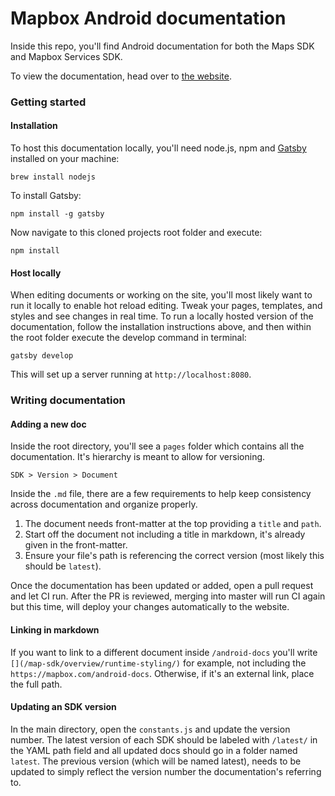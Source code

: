 # Mapbox Android documentation
Inside this repo, you'll find Android documentation for both the Maps SDK and Mapbox Services SDK.

To view the documentation, head over to [the website](https://www.mapbox.com/android-docs).

### Getting started
#### Installation
To host this documentation locally, you'll need node.js, npm and [Gatsby](https://github.com/gatsbyjs/gatsby) installed on your machine:

```
brew install nodejs
```

To install Gatsby:

```
npm install -g gatsby
```

Now navigate to this cloned projects root folder and execute:

```
npm install
```

#### Host locally
When editing documents or working on the site, you'll most likely want to run it locally to enable hot reload editing. Tweak your pages, templates, and styles and see changes in real time. To run a locally hosted version of the documentation, follow the installation instructions above, and then within the root folder execute the develop command in terminal:

```
gatsby develop
```

This will set up a server running at `http://localhost:8080`.

### Writing documentation
#### Adding a new doc
Inside the root directory, you'll see a `pages` folder which contains all the documentation. It's hierarchy is meant to allow for versioning.

```
SDK > Version > Document
```

Inside the `.md` file, there are a few requirements to help keep consistency across documentation and organize properly.

1. The document needs front-matter at the top providing a `title` and `path`.
2. Start off the document not including a title in markdown, it's already given in the front-matter.
3. Ensure your file's path is referencing the correct version (most likely this should be `latest`).

Once the documentation has been updated or added, open a pull request and let CI run. After the PR is reviewed, merging into master will run CI again but this time, will deploy your changes automatically to the website.

#### Linking in markdown
If you want to link to a different document inside `/android-docs` you'll write `[](/map-sdk/overview/runtime-styling/)` for example, not including the `https://mapbox.com/android-docs`. Otherwise, if it's an external link, place the full path.

#### Updating an SDK version
In the main directory, open the `constants.js` and update the version number. The latest version of each SDK should be labeled with `/latest/` in the YAML path field and all updated docs should go in a folder named `latest`. The previous version (which will be named latest), needs to be updated to simply reflect the version number the documentation's referring to.
